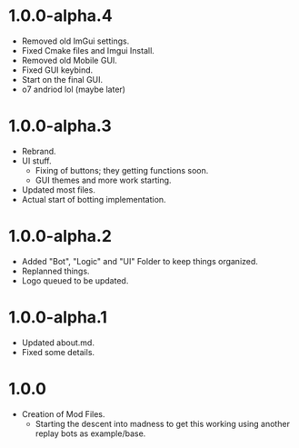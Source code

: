 # 1.0.0-alpha.4
- Removed old ImGui settings.
- Fixed Cmake files and Imgui Install.
- Removed old Mobile GUI.
- Fixed GUI keybind.
- Start on the final GUI.
- o7 andriod lol (maybe later)

# 1.0.0-alpha.3
- Rebrand.
- UI stuff.
    - Fixing of buttons; they getting functions soon.
    - GUI themes and more work starting.
- Updated most files.
- Actual start of botting implementation.

# 1.0.0-alpha.2
- Added "Bot", "Logic" and "UI" Folder to keep things organized.
- Replanned things. 
- Logo queued to be updated.

# 1.0.0-alpha.1
- Updated about.md.
- Fixed some details.

# 1.0.0
- Creation of Mod Files.
    - Starting the descent into madness to get this working using another replay bots as example/base.

